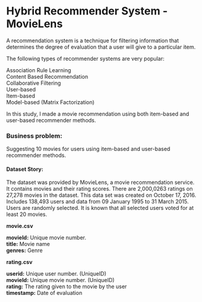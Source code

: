 # Hybrid Recommender System - MovieLens

A recommendation system is a technique for filtering information that determines the degree of evaluation that a user will give to a particular item.

The following types of recommender systems are very popular:

Association Rule Learning<br>
Content Based Recommendation<br>
Collaborative Filtering<br>
User-based<br>
Item-based<br>
Model-based (Matrix Factorization)<br>

In this study, I made a movie recommendation using both item-based and user-based recommender methods.

### Business problem:

Suggesting 10 movies for users using item-based and user-based recommender methods.

#### Dataset Story:

The dataset was provided by MovieLens, a movie recommendation service. It contains movies and their rating scores.
There are 2,000,0263 ratings on 27,278 movies in the dataset. This data set was created on October 17, 2016. Includes 138,493 users and data from 09 January 1995 to 31 March 2015. Users are randomly selected. It is known that all selected users voted for at least 20 movies.

**movie.csv**

**movieId:** Unique movie number.<br>
**title:** Movie name<br>
**genres:** Genre

**rating.csv**

**userid:** Unique user number. (UniqueID)<br>
**movieId:** Unique movie number. (UniqueID)<br>
**rating:** The rating given to the movie by the user<br>
**timestamp:** Date of evaluation
